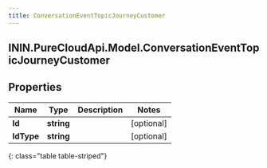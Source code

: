 ```yaml
---
title: ConversationEventTopicJourneyCustomer
---
```

## ININ.PureCloudApi.Model.ConversationEventTopicJourneyCustomer

## Properties

|Name | Type | Description | Notes|
|------------ | ------------- | ------------- | -------------|
| **Id** | **string** |  | [optional] |
| **IdType** | **string** |  | [optional] |
{: class="table table-striped"}


